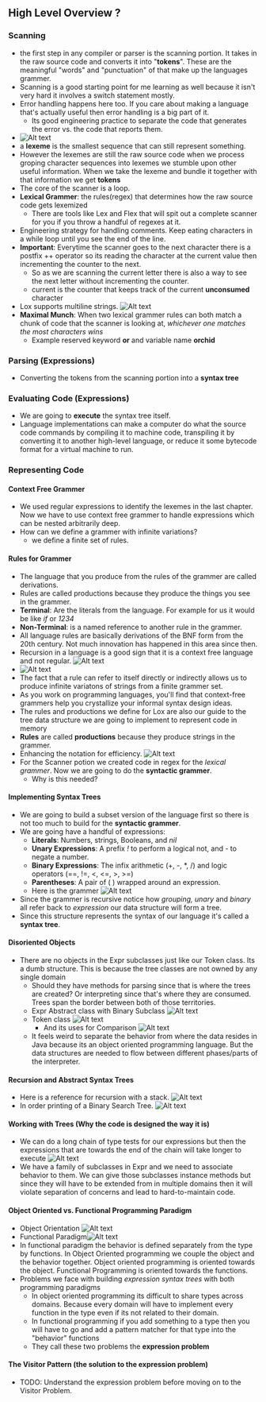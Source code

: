 ## High Level Overview ?
### Scanning
- the first step in any compiler or parser is the scanning portion. It takes in the raw source code and converts it into "**tokens**". These are the meaningful "words" and "punctuation" of that make up the languages grammer.
- Scanning is a good starting point for me learning as well because it isn't very hard it involves a switch statement mostly.
- Error handling happens here too. If you care about making a language that's actually useful then error handling is a big part of it.
  - Its good engineering practice to separate the code that generates the error vs. the code that reports them.
- ![Alt text](image.png)
- a **lexeme** is the smallest sequence that can still represent something.
- However the lexemes are still the raw source code when we process groping character sequences into lexemes we stumble upon other useful information. When we take the lexeme and bundle it together with that information we get **tokens**
- The core of the scanner is a loop.
- **Lexical Grammer**: the rules(regex) that determines how the raw source code gets lexemized
  - There are tools like Lex and Flex that will spit out a complete scanner for you if you throw a handful of regexes at it.
- Engineering strategy for handling comments. Keep eating characters in a while loop until you see the end of the line.
- **Important**: Everytime the scanner goes to the next character there is a postfix ++ operator so its reading the character at the current value then incrementing the counter to the next.
  - So as we are scanning the current letter there is also a way to see the next letter without incrementing the counter.
  - current is the counter that keeps track of the current **unconsumed** character
- Lox supports multiline strings. ![Alt text](image-1.png)
- **Maximal Munch**: When two lexical grammer rules can both match a chunk of code that the scanner is looking at, *whichever one matches the most characters wins*
  - Example reserved keyword **or** and variable name **orchid**
### Parsing (Expressions)
- Converting the tokens from the scanning portion into a **syntax tree**
### Evaluating Code (Expressions)
- We are going to **execute** the syntax tree itself.
- Language implementations can make a computer do what the source code commands by compiling it to machine code, transpiling it by converting it to another high-level language, or reduce it some bytecode format for a virtual machine to run.
### Representing Code
#### Context Free Grammer
- We used regular expressions to identify the lexemes in the last chapter. Now we have to use context free grammer to handle expressions which can be nested arbitrarily deep.
- How can we define a grammer with infinite variations?
  - we define a finite set of rules.
#### Rules for Grammer
- The language that you produce from the rules of the grammer are called derivations.
- Rules are called productions because they produce the things you see in the grammer.
- **Terminal**: Are the literals from the language. For example for us it would be like *if* or *1234*
- **Non-Terminal**: is a named reference to another rule in the grammer.
- All language rules are basically derivations of the BNF form from the 20th century. Not much innovation has happened in this area since then.
- Recursion in a language is a good sign that it is a context free language and not regular. ![Alt text](image-2.png)
- ![Alt text](image-3.png)
- The fact that a rule can refer to itself directly or indirectly allows us to produce infinite variatons of strings from a finite grammer set.
- As you work on programming languages, you'll find that context-free grammers help you crystallize your informal syntax design ideas.
- The rules and productions we define for Lox are also our guide to the tree data structure we are going to implement to represent code in memory
- **Rules** are called **productions** because they produce strings in the grammer.
- Enhancing the notation for efficiency. ![Alt text](image-4.png)
- For the Scanner potion we created code in regex for the *lexical grammer*. Now we are going to do the **syntactic grammer**.
  - Why is this needed?
#### Implementing Syntax Trees
- We are going to build a subset version of the language first so there is not too much to build for the **syntactic grammer**.
- We are going have a handful of expressions:
  - **Literals**: Numbers, strings, Booleans, and *nil*
  - **Unary Expressions**: A prefix *!* to perform a logical not, and *-* to negate a number.
  - **Binary Expressions**: The infix arithmetic (+, -, *, /) and logic operators (==, !=, <, <=, >, >=)
  - **Parentheses**: A pair of ( ) wrapped around an expression.
  - Here is the grammer ![Alt text](image-5.png)
- Since the grammer is recursive notice how *grouping, unary* and *binary* all refer back to *expression* our data structure will form a tree.
- Since this structure represents the syntax of our language it's called a **syntax tree**.
#### Disoriented Objects
- There are no objects in the Expr subclasses just like our Token class. Its a dumb structure. This is because the tree classes are not owned by any single domain
  - Should they have methods for parsing since that is where the trees are created? Or interpreting since that's where they are consumed. Trees span the border between both of those territories.
  - Expr Abstract class with Binary Subclass ![Alt text](image-6.png)
  - Token class ![Alt text](image-7.png)
    - And its uses for Comparison ![Alt text](image-8.png)
  - It feels weird to separate the behavior from where the data resides in Java because its an object oriented programming language. But the data structures are needed to flow between different phases/parts of the interpreter.
#### Recursion and Abstract Syntax Trees
- Here is a reference for recursion with a stack. ![Alt text](<1 zhWjVsmIRrBoGClOINSIPQ-2635589653.jpeg>)
- In order printing of a Binary Search Tree. ![Alt text](Qi3Nd-3170280108.gif)
#### Working with Trees (Why the code is designed the way it is)
- We can do a long chain of type tests for our expressions but then the expressions that are towards the end of the chain will take longer to execute ![Alt text](image-9.png)
- We have a family of subclasses in Expr and we need to associate behavior to them. We can give those subclasses instance methods but since they will have to be extended from in multiple domains then it will violate separation of concerns and lead to hard-to-maintain code.
#### Object Oriented vs. Functional Programming Paradigm
- Object Orientation ![Alt text](image-10.png)
- Functional Paradigm![Alt text](image-11.png)
- In functional paradigm the behavior is defined separately from the type by functions. In Object Oriented programming we couple the object and the behavior together. Object oriented programming is oriented towards the object. Functional Programming is oriented towards the functions.
- Problems we face with building *expression syntax trees* with both programming paradigms
  - In object oriented programming its difficult to share types across domains. Because every domain will have to implement every function in the type even if its not related to their domain.
  - In functional programming if you add something to a type then you will have to go and add a pattern matcher for that type into the "behavior" functions
  - They call these two problems the **expression problem**
#### The Visitor Pattern (the solution to the expression problem)
- TODO: Understand the expression problem before moving on to the Visitor Problem.